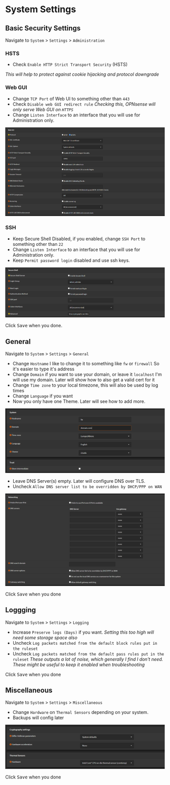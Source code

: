 # System Settings

## Basic Security Settings

Navigate to `System` > `Settings` > `Administration`

### HSTS

- Check `Enable HTTP Strict Transport Security` (HSTS)

_This will help to protect against cookie hijacking and protocol downgrade_

### Web GUI

- Change `TCP Port` of Web UI to something other than `443`
- Check `Disable web GUI redirect rule`
_Checking this, OPNsense will only serve Web GUI on `HTTPS`_
- Change `Listen Interface` to an interface that you will use for Administration only.

![opnsense-settings-webui](img/opnsense-settings-webui.png)

### SSH

- Keep Secure Shell Disabled, if you enabled, change `SSH Port` to something other than `22`
- Change `Listen Interface` to an interface that you will use for Administration only.
- Keep `Permit password login` disabled and use ssh keys.

![opnsense-settings-ssh](img/opnsense-settings-ssh.png)

Click <kbd>Save</kbd> when you done.

## General

Navigate to `System` > `Settings` > `General`

- Change `Hostname`
I like to change it to something like `fw` or `firewall`
So it's easier to type it's address
- Change `Domain` if you want to use your domain, or leave it `localhost`
I'm will use my domain. Later will show how to also get a valid cert for it
- Change `Time zone` to your local timezone, this will also be used by log times
- Change `Language` if you want
- Now you only have one Theme. Later will see how to add more.

![opnsense-settings-general](img/opnsense-settings-general.png)

- Leave DNS Server(s) empty. Later will configure DNS over TLS.
- Uncheck `Allow DNS server list to be overridden by DHCP/PPP on WAN`

![opnsense-settings-general-dns](img/opnsense-settings-general-dns.png)

Click <kbd>Save</kbd> when you done

## Loggging

Navigate to `System` > `Settings` > `Logging`

- Increase `Preserve logs (Days)` if you want.
_Setting this too high will need some storage space also_
- Uncheck `Log packets matched from the default block rules put in the ruleset`
- Uncheck `Log packets matched from the default pass rules put in the ruleset`
_These outputs a lot of noise, which generally I find I don't need._
_These might be useful to keep it enabled when troubleshooting_

Click <kbd>Save</kbd> when you done

## Miscellaneous

Navigate to `System` > `Settings` > `Miscellaneous`

- Change `Hardware` on `Thermal Sensors` depending on your system.
- Backups will config later

![opnsense-settings-misc-sensor](img/opnsense-settings-misc-sensor.png)

Click <kbd>Save</kbd> when you done
